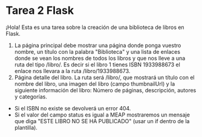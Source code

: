 # Tarea 2 Flask
¡Hola! Esta es una tarea sobre la creación de una biblioteca de libros en Flask.

1. La página principal debe mostrar una página donde ponga vuestro nombre, un título con la palabra "Biblioteca" y una lista de enlaces donde se vean los nombres de todos los libros y que nos lleve a una ruta del tipo /libro/<isbn>. Es decir si el libro 1 tienes ISBN 1933988673 el enlace nos llevara a la ruta /libro/1933988673.
2. Página detalle del libro. La ruta será /libro/<isbn>, que mostrará un título con el nombre del libro, una imagen del libro (campo thumbnailUrl) y la siguiente información del libro: Número de páginas, descripción, autores y categorías.
  - Si el ISBN no existe se devolverá un error 404.
  - Si el valor del campo status es igual a MEAP mostraremos un mensaje que diga "ESTE LIBRO NO SE HA PUBLICADO" (usar un if dentro de la plantilla).
